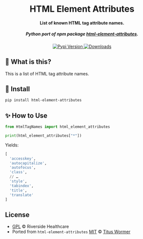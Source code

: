 <h1 align="center">HTML Element Attributes</h1>

<h4 align="center">List of known HTML tag attribute names.</h4>

<h5 align="center">Python port of npm package <a href="https://www.npmjs.com/package/html-element-attributes" target="_blank">html-element-attributes</a>.</h5>

<p align="center">
  <a href="https://pypi.org/project/html-element-attributes/">
    <img src="https://badgen.net/pypi/v/html-element-attributes" alt="Pypi Version">
  </a>
  <a href="https://pepy.tech/project/html-element-attributes">
    <img src="https://static.pepy.tech/badge/html-element-attributes" alt="Downloads">
  </a>
</p>

## 🤔 What is this?

This is a list of HTML tag attribute names.

## 💾 Install

```sh
pip install html-element-attributes
```

## ✨ How to Use

```py
from HtmlTagNames import html_element_attributes

print(html_element_attributes["*"])
```

Yields:

```py
[
  'accesskey',
  'autocapitalize',
  'autofocus',
  'class',
  // …
  'style',
  'tabindex',
  'title',
  'translate'
]
```
## License

- [GPL][license] © Riverside Healthcare
- Ported from `html-element-attributes` [MIT][LICENSE] © [Titus Wormer](https://github.com/wooorm)

[license]: LICENSE
